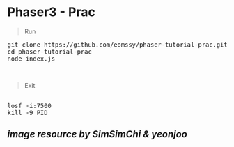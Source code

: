 # Phaser3 - Prac
 
> Run  
<pre>
git clone https://github.com/eomssy/phaser-tutorial-prac.git
cd phaser-tutorial-prac
node index.js
</pre>

<br>

> Exit 
<pre> 
losf -i:7500
kill -9 PID
</pre>


## <em>image resource by SimSimChi & yeonjoo</em>